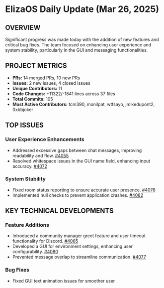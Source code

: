 # ElizaOS Daily Update (Mar 26, 2025)

## OVERVIEW 
Significant progress was made today with the addition of new features and critical bug fixes. The team focused on enhancing user experience and system stability, particularly in the GUI and messaging functionalities.

## PROJECT METRICS
- **PRs:** 14 merged PRs, 10 new PRs
- **Issues:** 2 new issues, 4 closed issues
- **Unique Contributors:** 11
- **Code Changes:** +11322/-1841 lines across 37 files
- **Total Commits:** 105
- **Most Active Contributors:** tcm390, monilpat, wtfsayo, jmikedupont2, 0xbbjoker

## TOP ISSUES
### User Experience Enhancements
- Addressed excessive gaps between chat messages, improving readability and flow. [#4055](https://github.com/elizaos/eliza/issues/4055)
- Resolved whitespace issues in the GUI name field, enhancing input accuracy. [#4072](https://github.com/elizaos/eliza/issues/4072)

### System Stability
- Fixed room status reporting to ensure accurate user presence. [#4076](https://github.com/elizaos/eliza/issues/4076)
- Implemented null checks to prevent application crashes. [#4082](https://github.com/elizaos/eliza/issues/4082)

## KEY TECHNICAL DEVELOPMENTS
### Feature Additions
- Introduced a community manager greet feature and user timeout functionality for Discord. [#4065](https://github.com/elizaos/eliza/pull/4065)
- Developed a GUI for environment settings, enhancing user configurability. [#4080](https://github.com/elizaos/eliza/pull/4080)
- Prevented message overlap to streamline communication. [#4077](https://github.com/elizaos/eliza/pull/4077)

### Bug Fixes
- Fixed GUI text animation issues for smoother user